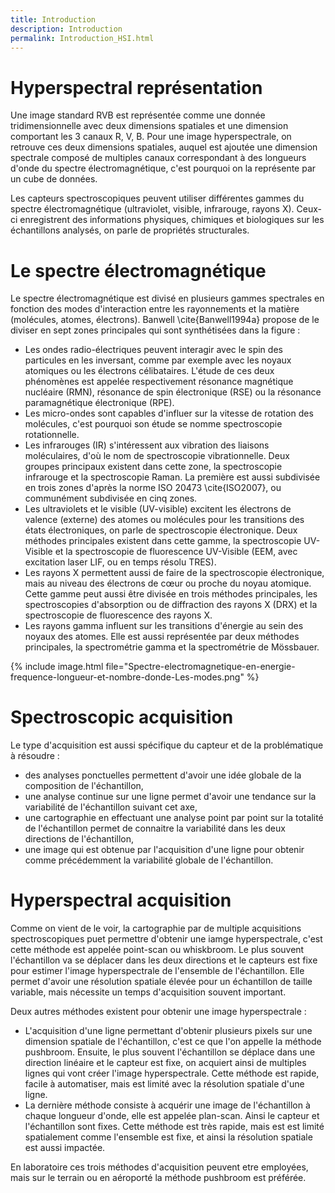```yaml
---
title: Introduction
description: Introduction
permalink: Introduction_HSI.html
---
```


# Hyperspectral représentation
Une image standard RVB est représentée comme une donnée tridimensionnelle avec deux dimensions spatiales et une dimension comportant les 3 canaux R, V, B. Pour une image hyperspectrale, on retrouve ces deux dimensions spatiales, auquel est ajoutée une dimension spectrale composé de multiples canaux correspondant à des longueurs d'onde du spectre électromagnétique, c'est pourquoi on la représente par un cube de données. 

Les capteurs spectroscopiques peuvent utiliser différentes gammes du spectre électromagnétique (ultraviolet, visible, infrarouge, rayons X). Ceux-ci enregistrent des informations physiques, chimiques et biologiques sur les échantillons analysés, on parle de propriétés structurales.

# Le spectre électromagnétique

Le spectre électromagnétique est divisé en plusieurs gammes spectrales en fonction des modes d'interaction entre les rayonnements et la matière (molécules, atomes, électrons). Banwell \cite{Banwell1994a} propose de le diviser en sept zones principales qui sont synthétisées dans la figure :
<ul>
<li> Les ondes radio-électriques peuvent interagir avec le spin des particules en les inversant, comme par exemple avec les noyaux atomiques ou les électrons célibataires. L'étude de ces deux phénomènes est appelée respectivement résonance magnétique nucléaire (RMN), résonance de spin électronique (RSE) ou la résonance paramagnétique électronique (RPE). </li>
<li> Les micro-ondes sont capables d'influer sur la vitesse de rotation des molécules, c'est pourquoi son étude se nomme spectroscopie rotationnelle. </li>
<li> Les infrarouges (IR) s'intéressent aux vibration des liaisons moléculaires, d'où le nom de spectroscopie vibrationnelle. Deux groupes principaux existent dans cette zone, la spectroscopie infrarouge et la spectroscopie Raman. La première est aussi subdivisée en trois zones d'après la norme ISO 20473 \cite{ISO2007}, ou communément subdivisée en cinq zones. </li>
<li> Les ultraviolets et le visible (UV-visible) excitent les électrons de valence (externe) des atomes ou molécules pour les transitions des états électroniques, on parle de spectroscopie électronique. Deux méthodes principales existent dans cette gamme, la spectroscopie UV-Visible et la spectroscopie de fluorescence UV-Visible (EEM, avec excitation laser LIF, ou en temps résolu TRES). </li>
<li> Les rayons X permettent aussi de faire de la spectroscopie électronique, mais au niveau des électrons de cœur ou proche du noyau atomique. Cette gamme peut aussi être divisée en trois méthodes principales, les spectroscopies d'absorption ou de diffraction des rayons X (DRX) et la spectroscopie de fluorescence des rayons X. </li>
<li> Les rayons gamma influent sur les transitions d'énergie au sein des noyaux des atomes. Elle est aussi représentée par deux méthodes principales, la spectrométrie gamma et la spectrométrie de Mössbauer. </li>
</ul>

{% include image.html file="Spectre-electromagnetique-en-energie-frequence-longueur-et-nombre-donde-Les-modes.png" %}

# Spectroscopic acquisition
Le type d'acquisition est aussi spécifique du capteur et de la problématique à résoudre :
<ul>
<li> des analyses ponctuelles permettent d'avoir une idée globale de la composition de l'échantillon, </li>
<li> une analyse continue sur une ligne permet d'avoir une tendance sur la variabilité de l'échantillon suivant cet axe, </li>
<li> une cartographie en effectuant une analyse point par point sur la totalité de l'échantillon permet de connaitre la variabilité dans les deux directions de l'échantillon, </li>
<li> une image qui est obtenue par l'acquisition d'une ligne pour obtenir comme précédemment la variabilité globale de l'échantillon. </li>
</ul>

# Hyperspectral acquisition
Comme on vient de le voir, la cartographie par de multiple acquisitions spectroscopiques puet permettre d'obtenir une iamge hyperspectrale,  c'est cette méthode est appelée point-scan ou whiskbroom. Le plus souvent l'échantillon va se déplacer dans les deux directions et le capteurs est fixe pour estimer l'image hyperspectrale de l'ensemble de l'échantillon. Elle permet d'avoir une résolution spatiale élevée pour un échantillon de taille variable, mais nécessite un temps d'acquisition souvent important. 

Deux autres méthodes existent pour obtenir une image hyperspectrale :
<ul>
<li> L'acquisition d'une ligne permettant d'obtenir plusieurs pixels sur une dimension spatiale de l'échantillon, c'est ce que l'on appelle la méthode pushbroom. Ensuite, le plus souvent l'échantillon se déplace dans une direction linéaire et le capteur est fixe, on acquiert ainsi de multiples lignes qui vont créer l'image hyperspectrale. Cette méthode est rapide, facile à automatiser, mais est limité avec la résolution spatiale d'une ligne. </li>
<li> La dernière méthode consiste à acquérir une image de l'échantillon à chaque longueur d'onde, elle est appelée plan-scan. Ainsi le capteur et l'échantillon sont fixes. Cette méthode est très rapide, mais est est limité spatialement comme l'ensemble est fixe, et ainsi la résolution spatiale est aussi impactée. </li>
</ul>

En laboratoire ces trois méthodes d'acquisition peuvent etre employées, mais sur le terrain ou en aéroporté la méthode pushbroom est préférée.


